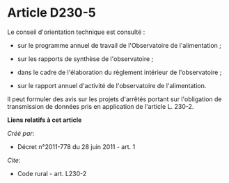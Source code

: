 # Article D230-5

Le conseil d'orientation technique est consulté :

- sur le programme annuel de travail de l'Observatoire de l'alimentation ;

- sur les rapports de synthèse de l'observatoire ;

- dans le cadre de l'élaboration du règlement intérieur de l'observatoire ;

- sur le rapport annuel d'activité de l'observatoire de l'alimentation. 

Il peut formuler des avis sur les projets d'arrêtés portant sur l'obligation de transmission de données pris en application
de l'article L. 230-2.

**Liens relatifs à cet article**

_Créé par_:

  - Décret n°2011-778 du 28 juin 2011 - art. 1

_Cite_:

  - Code rural - art. L230-2
